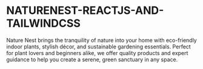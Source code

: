 # NATURENEST-REACTJS-AND-TAILWINDCSS
Nature Nest brings the tranquility of nature into your home with eco-friendly indoor plants, stylish décor, and sustainable gardening essentials. Perfect for plant lovers and beginners alike, we offer quality products and expert guidance to help you create a serene, green sanctuary in any space.
